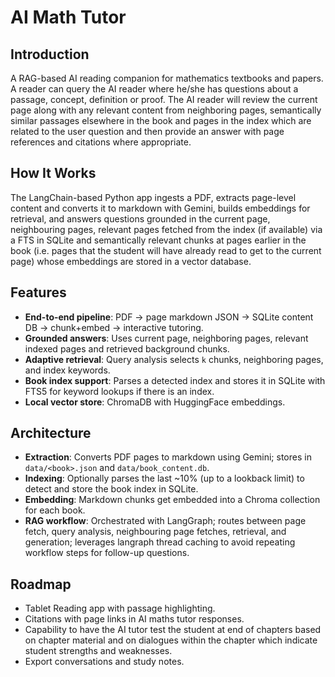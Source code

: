 # AI Math Tutor

## Introduction

A RAG-based AI reading companion for mathematics textbooks and papers. A reader can query the AI reader where he/she has questions about a passage, concept, definition or proof. The AI reader will review the current page along with any relevant content from neighboring pages, semantically similar passages elsewhere in the book and pages in the index which are related to the user question and then provide an answer with page references and citations where appropriate.


## How It Works
The LangChain-based Python app ingests a PDF, extracts page-level content and converts it to markdown with Gemini, builds embeddings for retrieval, and answers questions grounded in the current page, neighbouring pages, relevant pages fetched from the index (if available) via a FTS in SQLite and semantically relevant chunks at pages earlier in the book (i.e. pages that the student will have already read to get to the current page) whose embeddings are stored in a vector database. 

## Features
- **End-to-end pipeline**: PDF → page markdown JSON → SQLite content DB → chunk+embed → interactive tutoring.
- **Grounded answers**: Uses current page, neighboring pages, relevant indexed pages and retrieved background chunks.
- **Adaptive retrieval**: Query analysis selects `k` chunks, neighboring pages, and index keywords.
- **Book index support**: Parses a detected index and stores it in SQLite with FTS5 for keyword lookups if there is an index.
- **Local vector store**: ChromaDB with HuggingFace embeddings.

## Architecture
- **Extraction**: Converts PDF pages to markdown using Gemini; stores in `data/<book>.json` and `data/book_content.db`.
- **Indexing**: Optionally parses the last ~10% (up to a lookback limit) to detect and store the book index in SQLite.
- **Embedding**: Markdown chunks get embedded into a Chroma collection for each book.
- **RAG workflow**: Orchestrated with LangGraph; routes between page fetch, query analysis, neighbouring page fetches, retrieval, and generation; leverages langraph thread caching to avoid repeating workflow steps for follow-up questions.

## Roadmap 
- Tablet Reading app with passage highlighting.
- Citations with page links in AI maths tutor responses.
- Capability to have the AI tutor test the student at end of chapters based on chapter material and on dialogues within the chapter which indicate student strengths and weaknesses.
- Export conversations and study notes.
